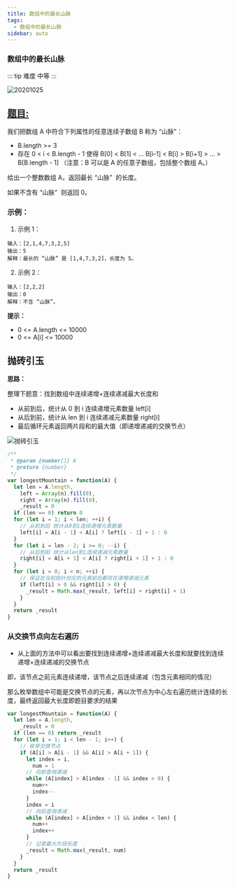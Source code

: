 ```yaml
---
title: 数组中的最长山脉
tags:
  - 数组中的最长山脉
sidebar: auto
---
```


### 数组中的最长山脉

::: tip 难度
中等
:::

![20201025](http://qiniu.gaowenju.com/leecode/banner/20201025.jpg)

## [题目:](https://leetcode-cn.com/problems/longest-mountain-in-array/)

我们把数组 A 中符合下列属性的任意连续子数组 B 称为 “山脉”：

- B.length >= 3
- 存在 0 < i < B.length - 1 使得 B[0] < B[1] < ... B[i-1] < B[i] > B[i+1] > ... > B[B.length - 1]
  （注意：B 可以是 A 的任意子数组，包括整个数组 A。）

给出一个整数数组 A，返回最长 “山脉”  的长度。

如果不含有 “山脉”  则返回 0。

### 示例：

1. 示例 1：

```
输入：[2,1,4,7,3,2,5]
输出：5
解释：最长的 “山脉” 是 [1,4,7,3,2]，长度为 5。
```

2. 示例 2：

```
输入：[2,2,2]
输出：0
解释：不含 “山脉”。
```

**提示：**

- 0 <= A.length <= 10000
- 0 <= A[i] <= 10000

## 抛砖引玉

**思路：**

整理下题意：找到数组中连续递增+连续递减最大长度和

- 从前到后，统计从 0 到 i 连续递增元素数量 left[i]
- 从后到前，统计从 len 到 i 连续递减元素数量 right[i]
- 最后循环元素返回两片段和的最大值（即递增递减的交换节点）

![抛砖引玉](http://qiniu.gaowenju.com/leecode/20201025.png)

```javascript
/**
 * @param {number[]} A
 * @return {number}
 */
var longestMountain = function(A) {
  let len = A.length,
    left = Array(n).fill(0),
    right = Array(n).fill(0),
    _result = 0
  if (len == 0) return 0
  for (let i = 1; i < len; ++i) {
    // 从前到后 统计从0到i连续递增元素数量
    left[i] = A[i - 1] < A[i] ? left[i - 1] + 1 : 0
  }
  for (let i = len - 2; i >= 0; --i) {
    // 从后到前 统计从len到i连续递减元素数量
    right[i] = A[i + 1] < A[i] ? right[i + 1] + 1 : 0
  }
  for (let i = 0; i < n; ++i) {
    // 保证在当前指针对应的元素前后都存在递增递减元素
    if (left[i] > 0 && right[i] > 0) {
      _result = Math.max(_result, left[i] + right[i] + 1)
    }
  }
  return _result
}
```

### 从交换节点向左右遍历

- 从上面的方法中可以看出要找到连续递增+连续递减最大长度和就要找到连续递增+连续递减的交换节点

即，该节点之前元素连续递增，该节点之后连续递减（包含元素相同的情况）

那么枚举数组中可能是交换节点的元素，再以次节点为中心左右遍历统计连续的长度，最终返回最大长度即题目要求的结果

```javascript
var longestMountain = function(A) {
  let len = A.length,
    _result = 0
  if (len == 0) return _result
  for (let i = 1; i < len - 1; i++) {
    // 枚举交换节点
    if (A[i] > A[i - 1] && A[i] > A[i + 1]) {
      let index = i,
        num = 1
      // 向前查询递减
      while (A[index] > A[index - 1] && index > 0) {
        num++
        index--
      }
      index = i
      // 向后查询递减
      while (A[index] > A[index + 1] && index < len) {
        num++
        index++
      }
      // 记录最大片段长度
      _result = Math.max(_result, num)
    }
  }
  return _result
}
```
